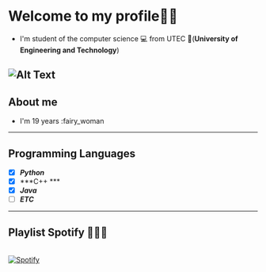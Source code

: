 #  Welcome to my profile:cowboy_hat_face::raised_hands:
- I'm student of the computer science 💻 from UTEC 💙(**University of Engineering and Technology**) 

![Alt Text](https://media.giphy.com/media/dvsjHZc6P3oozpp9I4/giphy.gif?cid=ecf05e47y8w2j6zrvqbq3bkc2xedxa9l3v176j9vrg0nwl6i&rid=giphy.gif&ct=g)
-----------------------------------------------------------------------------------------------------------------------------------------------
## About me 
- I'm 19 years :fairy_woman
-----------------------------------------------------------------------------------------------------------------------------------------------
## Programming Languages
 - [x] ***Python***       
 - [x] ***C++ ***        
 - [x] ***Java***
 - [ ] ***ETC***     
-------------------------------------------------------------------------------------------------------------------------------------------------
## Playlist Spotify 🎹👯‍♀️
&nbsp; <br> [![Spotify](https://novatorem-paolamag.vercel.app/api/spotify)](https://open.spotify.com/user/omnitenebris) 

